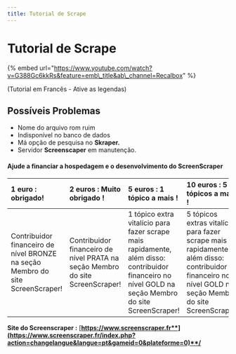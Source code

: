 ```yaml
---
title: Tutorial de Scrape
---
```


# Tutorial de Scrape

{% embed url="https://www.youtube.com/watch?v=G388Gc6kkRs&feature=emb\_title&ab\_channel=Recalbox" %}

\(Tutorial em Francês - Ative as legendas\)

## Possíveis Problemas <a id="possible-problems"></a>

* Nome do arquivo rom ruim
* Indisponível no banco de dados
* Má opção de pesquisa no **Skraper.**
* Servidor **Screenscaper** em manutenção.

#### Ajude a financiar a hospedagem e o desenvolvimento do ScreenScraper

| 1 euro : obrigado! | 2 euros : Muito obrigado ! | 5 euros : 1 tópico a mais ! | 10 euros : 5 tópicos a mais ! |
| :--- | :--- | :--- | :--- |
| Contribuidor financeiro de nível BRONZE na seção Membro do site ScreenScraper! | Contribuidor financeiro de nível PRATA na seção Membro do site ScreenScraper! | 1 tópico extra vitalício para fazer scrape mais rapidamente, além disso: contribuidor financeiro no nível GOLD na seção Membro do site ScreenScraper! | 5 tópicos extras vitalícios para fazer scrape mais rapidamente, além disso: contribuidor financeiro no nível GOLD na seção Membro do site ScreenScraper! |

**Site do Screenscraper :** [**https://www.screenscraper.fr**](https://www.screenscraper.fr/index.php?action=changelangue&langue=pt&gameid=0&plateforme=0)**/**

